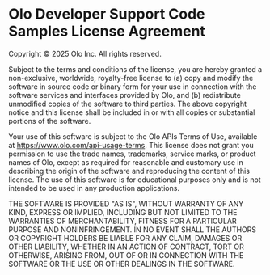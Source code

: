 # Olo Developer Support Code Samples License Agreement

Copyright © 2025 Olo Inc. All rights reserved.

Subject to the terms and conditions of the license, you are hereby granted a non-exclusive, worldwide, royalty-free license to (a) copy and modify the software in source code or binary form for your use in connection with the software services and interfaces provided by Olo, and (b) redistribute unmodified copies of the software to third parties. The above copyright notice and this license shall be included in or with all copies or substantial portions of the software.

Your use of this software is subject to the Olo APIs Terms of Use, available at https://www.olo.com/api-usage-terms. This license does not grant you permission to use the trade names, trademarks, service marks, or product names of Olo, except as required for reasonable and customary use in describing the origin of the software and reproducing the content of this license. The use of this software is for educational purposes only and is not intended to be used in any production applications.

THE SOFTWARE IS PROVIDED "AS IS", WITHOUT WARRANTY OF ANY KIND, EXPRESS OR IMPLIED, INCLUDING BUT NOT LIMITED TO THE WARRANTIES OF MERCHANTABILITY, FITNESS FOR A PARTICULAR PURPOSE AND NONINFRINGEMENT. IN NO EVENT SHALL THE AUTHORS OR COPYRIGHT HOLDERS BE LIABLE FOR ANY CLAIM, DAMAGES OR OTHER LIABILITY, WHETHER IN AN ACTION OF CONTRACT, TORT OR OTHERWISE, ARISING FROM, OUT OF OR IN CONNECTION WITH THE SOFTWARE OR THE USE OR OTHER DEALINGS IN THE SOFTWARE.